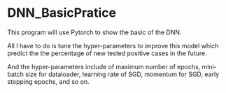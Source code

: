 # DNN_BasicPratice

This program will use Pytorch to show the basic of the DNN.

All I have to do is tune the hyper-parameters to improve this model which predict the the percentage of new tested positive cases in the future. 

And the hyper-parameters include of maximum number of epochs, mini-batch size for dataloader, learning rate of SGD, momentum for SGD, early stopping epochs, and so on.
